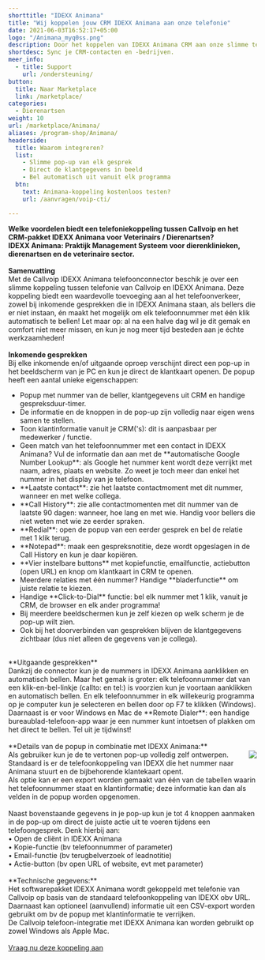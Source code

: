 ```yaml
---
shorttitle: "IDEXX Animana"
title: "Wij koppelen jouw CRM IDEXX Animana aan onze telefonie"
date: 2021-06-03T16:52:17+05:00
logo: "/Animana_myq0ss.png"
description: Door het koppelen van IDEXX Animana CRM aan onze slimme telefonie werk je een stuk efficienter.
shortdesc: Sync je CRM-contacten en -bedrijven.
meer_info:
  - title: Support
    url: /ondersteuning/
button:
  title: Naar Marketplace
  link: /marketplace/
categories:
  - Dierenartsen
weight: 10
url: /marketplace/Animana/
aliases: /program-shop/Animana/
headerside:
  title: Waarom integreren?
  list:
    - Slimme pop-up van elk gesprek
    - Direct de klantgegevens in beeld
    - Bel automatisch uit vanuit elk programma
  btn:
    text: Animana-koppeling kostenloos testen?
    url: /aanvragen/voip-cti/

---
```


**Welke voordelen biedt een telefoniekoppeling tussen Callvoip en het CRM-pakket IDEXX Animana voor Veterinairs / Dierenartsen?<br>
IDEXX Animana: Praktijk Management Systeem voor dierenklinieken, dierenartsen en de veterinaire sector.**<br>
<br>
**Samenvatting**<br>
Met de Callvoip IDEXX Animana telefoonconnector beschik je over een slimme koppeling tussen telefonie van Callvoip en IDEXX Animana. Deze koppeling biedt een waardevolle toevoeging aan al het telefoonverkeer, zowel bij inkomende gesprekken die in IDEXX Animana staan, als bellers die er niet instaan, én maakt het mogelijk om elk telefoonnummer met één klik automatisch te bellen! Let maar op: al na een halve dag wil je dit gemak en comfort niet meer missen, en kun je nog meer tijd besteden aan je échte werkzaamheden!<br>
<br>
**Inkomende gesprekken**<br>
Bij elke inkomende en/of uitgaande oproep verschijnt direct een pop-up in het beeldscherm van je PC en kun je direct de klantkaart openen. De popup heeft een aantal unieke eigenschappen: <br>
<div class="usp-list">
<ul>
<li>Popup met nummer van de beller, klantgegevens uit CRM en handige gespreksduur-timer.</li>
<li>De informatie en de knoppen in de pop-up zijn volledig naar eigen wens samen te stellen.</li>
<li>Toon klantinformatie vanuit je CRM('s): dit is aanpasbaar per medewerker / functie. </li>
<li>Geen match van het telefoonnummer met een contact in IDEXX Animana? Vul de informatie dan aan met de **automatische Google Number Lookup**: als Google het nummer kent wordt deze verrijkt met naam, adres, plaats en website. Zo weet je toch meer dan enkel het nummer in het display van je telefoon.</li>
<li>**Laatste contact**: zie het laatste contactmoment met dit nummer, wanneer en met welke collega.</li>
<li>**Call History**: zie alle contactmomenten met dit nummer van de laatste 90 dagen: wanneer, hoe lang en met wie. Handig voor bellers die niet weten met wie ze eerder spraken.</li>
<li>**Redial**: open de popup van een eerder gesprek en bel de relatie met 1 klik terug.</li>
<li>**Notepad**: maak een gespreksnotitie, deze wordt opgeslagen in de Call History en kun je daar kopiëren.</li>
<li>**Vier instelbare buttons** met kopiefunctie, emailfunctie, actiebutton (open URL) en knop om klantkaart in CRM te openen.</li>
<li>Meerdere relaties met één nummer? Handige **bladerfunctie** om juiste relatie te kiezen. </li>
<li>Handige **Click-to-Dial** functie: bel elk nummer met 1 klik, vanuit je CRM, de browser en elk ander programma!</li>
<li>Bij meerdere beeldschermen kun je zelf kiezen op welk scherm je de pop-up wilt zien.</li>
<li>Ook bij het doorverbinden van gesprekken blijven de klantgegevens zichtbaar (dus niet alleen de gegevens van je collega).</li>
</ul>
</div>
<br>
**Uitgaande gesprekken**<br>
Dankzij de connector kun je de nummers in IDEXX Animana aanklikken en automatisch bellen. Maar het gemak is groter: elk telefoonnummer dat van een klik-en-bel-linkje (callto: en tel:) is voorzien kun je voortaan aanklikken en automatisch bellen. En elk telefoonnummer in elk willekeurig programma op je computer kun je selecteren en bellen door op F7 te klikken (Windows). <br>
Daarnaast is er voor Windows en Mac de **Remote Dialer**: een handige bureaublad-telefoon-app waar je een nummer kunt intoetsen of plakken om het direct te bellen. Tel uit je tijdwinst! <br>
<br>
**Details van de popup in combinatie met IDEXX Animana:**<br>
<img src="https://res.cloudinary.com/callvoip/image/upload/v1634307324/popup_crm_jmr7fc.png" style="float:right">
Als gebruiker kun je de te vertonen pop-up volledig zelf ontwerpen. <br>
Standaard is er de telefoonkoppeling van IDEXX die het nummer naar Animana stuurt en de bijbehorende klantekaart opent.<br>
Als optie kan er een export worden gemaakt van één van de tabellen waarin het telefoonnummer staat en klantinformatie; deze informatie kan dan als velden in de popup worden opgenomen. <br>
<br>
Naast bovenstaande gegevens in je pop-up kun je tot 4 knoppen aanmaken in de pop-up om direct de juiste actie uit te voeren tijdens een telefoongesprek. Denk hierbij aan:<br>
• Open de cliënt in IDEXX Animana <br>
• Kopie-functie (bv telefoonnummer of parameter)<br>
• Email-functie (bv terugbelverzoek of leadnotitie)<br>
• Actie-button (bv open URL of website, evt met parameter) <br>
<br>
**Technische gegevens:**<br>
Het softwarepakket IDEXX Animana wordt gekoppeld met telefonie van Callvoip op basis van de standaard telefoonkoppeling van IDEXX obv URL.<br>
Daarnaast kan optioneel (aanvullend) informatie uit een CSV-export worden gebruikt om bv de popup met klantinformatie te verrijken.<br>
De Callvoip telefoon-integratie met IDEXX Animana kan worden gebruikt op zowel Windows als Apple Mac.<br> 
<br><a href="/aanvragen/voip-cti/" class="button">Vraag nu deze koppeling aan</a>

